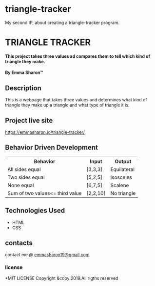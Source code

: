 # triangle-tracker
My second IP, about creating a triangle-tracker program.
# TRIANGLE TRACKER
#### This project takes three values ad compares them to tell which kind of triangle they make.
#### By **Emma Sharon**&trade;

## Description
This is a webpage that takes three values and determines what kind of triangle they make up a triangle and what type of triangle it is.
## Project live site
 https://emmasharon.io/triangle-tracker/
## Behavior Driven Development
<table>
   <tr>
     <th>Behavior</th>
     <th>Input</th>
     <th>Output</th>
   </tr>
   <tr>
       <td>All sides equal</td>
       <td>[3,3,3]</td>
       <td>Equilateral</td>
   </tr>
   <tr>
       <td>Two sides equal</td>
       <td>[5,2,5]</td>
       <td>Isosceles</td>
   </tr>
   <tr>
       <td>None equal</td>
       <td>[6,7,5]</td>
       <td>Scalene</td>
   </tr>
   <tr>
       <td>Sum of two values<= third value </td>
       <td>[2,2,10]</td>
       <td>No triangle</td>
   </tr>
</table>

## Technologies Used
* HTML
* CSS
## contacts
contact me @ emmasharon19@gmail.com
### license
*MIT LICENSE
Copyright &copy:2019.All rigths reserved
